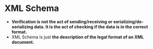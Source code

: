 # XML Schema

* __Verification is not the act of sending/receiving or serializing/de-serializing data. It is the act of checking if the data is in the correct format.__
* XML Schema is just __the description of the legal format of an XML document.__
